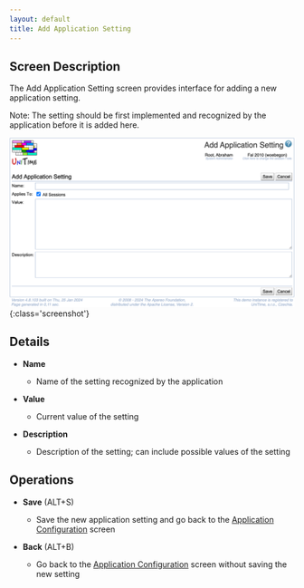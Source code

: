 ```yaml
---
layout: default
title: Add Application Setting
---
```



## Screen Description


 The Add Application Setting screen provides interface for adding a new application setting.


 Note: The setting should be first implemented and recognized by the application before it is added here.

![Add Application Setting](images/add-application-setting.png){:class='screenshot'}

## Details

* **Name**
	* Name of the setting recognized by the application

* **Value**
	* Current value of the setting

* **Description**
	* Description of the setting; can include possible values of the setting

## Operations

* **Save** (ALT+S)
	* Save the new application setting and go back to the [Application Configuration](application-configuration) screen

* **Back** (ALT+B)
	* Go back to the [Application Configuration](application-configuration) screen without saving the new setting
